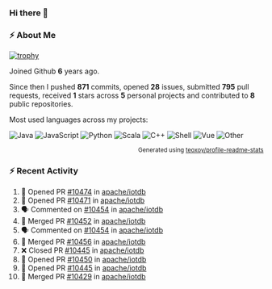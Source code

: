 ### Hi there 👋

### :zap: About Me

[![trophy](https://github-profile-trophy.vercel.app/?username=HTHou&theme=onedark)](https://github.com/ryo-ma/github-profile-trophy)
   
Joined Github **6** years ago.

Since then I pushed **871** commits, opened **28** issues, submitted **795** pull requests, received **1** stars across **5** personal projects and contributed to **8** public repositories.

Most used languages across my projects:

![Java](https://img.shields.io/static/v1?style=flat-square&label=%E2%A0%80&color=555&labelColor=%23b07219&message=Java%EF%B8%B194.4%25)
![JavaScript](https://img.shields.io/static/v1?style=flat-square&label=%E2%A0%80&color=555&labelColor=%23f1e05a&message=JavaScript%EF%B8%B11.4%25)
![Python](https://img.shields.io/static/v1?style=flat-square&label=%E2%A0%80&color=555&labelColor=%233572A5&message=Python%EF%B8%B10.7%25)
![Scala](https://img.shields.io/static/v1?style=flat-square&label=%E2%A0%80&color=555&labelColor=%23c22d40&message=Scala%EF%B8%B10.6%25)
![C++](https://img.shields.io/static/v1?style=flat-square&label=%E2%A0%80&color=555&labelColor=%23f34b7d&message=C%2B%2B%EF%B8%B10.6%25)
![Shell](https://img.shields.io/static/v1?style=flat-square&label=%E2%A0%80&color=555&labelColor=%2389e051&message=Shell%EF%B8%B10.4%25)
![Vue](https://img.shields.io/static/v1?style=flat-square&label=%E2%A0%80&color=555&labelColor=%2341b883&message=Vue%EF%B8%B10.3%25)
![Other](https://img.shields.io/static/v1?style=flat-square&label=%E2%A0%80&color=555&labelColor=%23ededed&message=Other%EF%B8%B11.2%25)

<p align="right"><sub>Generated using <a href="https://github.com/marketplace/actions/profile-readme-stats">teoxoy/profile-readme-stats</a></sub></p>


<!--![](https://github.com/HTHou/HTHou/blob/output/github-contribution-grid-snake.svg)-->

<!--![Haonan Hou's github stats](https://github-readme-stats.vercel.app/api?username=HTHou&count_private=true&show_icons=true&theme=onedark)-->

<!--![Haonan Hou's wakatime stats](https://github-readme-stats.vercel.app/api/wakatime?username=HTHou&layout=compact&theme=onedark)-->

<!--![Top Langs](https://github-readme-stats.vercel.app/api/top-langs/?username=HTHou&theme=onedark&layout=compact)-->

### :zap: Recent Activity
<!--START_SECTION:activity-->
1. 💪 Opened PR [#10474](https://github.com/apache/iotdb/pull/10474) in [apache/iotdb](https://github.com/apache/iotdb)
2. 💪 Opened PR [#10471](https://github.com/apache/iotdb/pull/10471) in [apache/iotdb](https://github.com/apache/iotdb)
3. 🗣 Commented on [#10454](https://github.com/apache/iotdb/issues/10454) in [apache/iotdb](https://github.com/apache/iotdb)
4. 🎉 Merged PR [#10452](https://github.com/apache/iotdb/pull/10452) in [apache/iotdb](https://github.com/apache/iotdb)
5. 🗣 Commented on [#10454](https://github.com/apache/iotdb/issues/10454) in [apache/iotdb](https://github.com/apache/iotdb)
6. 🎉 Merged PR [#10456](https://github.com/apache/iotdb/pull/10456) in [apache/iotdb](https://github.com/apache/iotdb)
7. ❌ Closed PR [#10445](https://github.com/apache/iotdb/pull/10445) in [apache/iotdb](https://github.com/apache/iotdb)
8. 💪 Opened PR [#10450](https://github.com/apache/iotdb/pull/10450) in [apache/iotdb](https://github.com/apache/iotdb)
9. 💪 Opened PR [#10445](https://github.com/apache/iotdb/pull/10445) in [apache/iotdb](https://github.com/apache/iotdb)
10. 🎉 Merged PR [#10429](https://github.com/apache/iotdb/pull/10429) in [apache/iotdb](https://github.com/apache/iotdb)
<!--END_SECTION:activity-->

<!--
**HTHou/HTHou** is a ✨ _special_ ✨ repository because its `README.md` (this file) appears on your GitHub profile.

Here are some ideas to get you started:

- 🔭 I’m currently working on ...
- 🌱 I’m currently learning ...
- 👯 I’m looking to collaborate on ...
- 🤔 I’m looking for help with ...
- 💬 Ask me about ...
- 📫 How to reach me: ...
- 😄 Pronouns: ...
- ⚡ Fun fact: ...
-->
